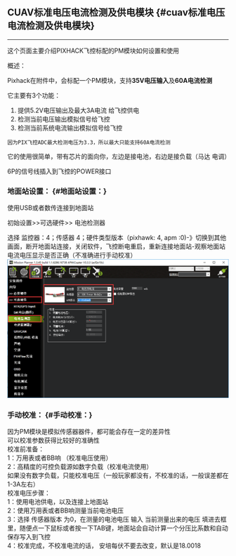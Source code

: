 ## CUAV标准电压电流检测及供电模块 {#cuav标准电压电流检测及供电模块}

---

这个页面主要介绍PIXHACK飞控标配的PM模块如何设置和使用

概述：

Pixhack在附件中，会标配一个PM模块，支持**35V电压输入**及**60A电流检测**

它主要有3个功能：

1. 提供5.2V电压输出及最大3A电流 给飞控供电
2. 检测当前电压输出模拟信号给飞控
3. 检测当前系统电流输出模拟信号给飞控

```
因为PIX飞控ADC最大检测电压为3.3，所以最大只能支持60A电流检测
```

它的使用很简单，带有芯片的面向你，左边是接电池，右边是接负载（马达 电调）

6P的信号线插入到飞控的POWER接口

### 地面站设置： {#地面站设置：}

使用USB或者数传连接到地面站

初始设置&gt;&gt;可选硬件&gt;&gt; 电池检测器

选择 监控器：4；传感器 4；硬件类型版本（pixhawk: 4, apm :0\)-》切换到其他画面，断开地面站连接，关闭软件，飞控断电重启，重新连接地面站-观察地面站电流电压显示是否正确（不准确进行手动校准）![](/assets/power_module_mp_set.png)

### 手动校准： {#手动校准：}

因为PM模块是模拟传感器器件，都可能会存在一定的差异性  
可以校准参数获得比较好的准确性  
校准前准备：  
1：万用表或者BB响 （校准电压使用）  
2：高精度的可控负载源如数字负载（校准电流使用）  
如果没有数字负载，只能校准电压（一般玩家都没有，不校准的话，一般误差都在1-3A左右）  
校准电压步骤：  
1：使用电池供电，以及连接上地面站  
2：使用万用表或者BB响测量当前电池电压  
3：选择 传感器版本 为0，在测量的电池电压 输入 当前测量出来的电压 填进去框里，随便点一下鼠标或者按一下TAB键，地面站会自动计算一个分压比系数和自动保存写入到飞控  
4：校准完成，不校准电流的话， 安培每伏不要去改变，默认是18.0018

